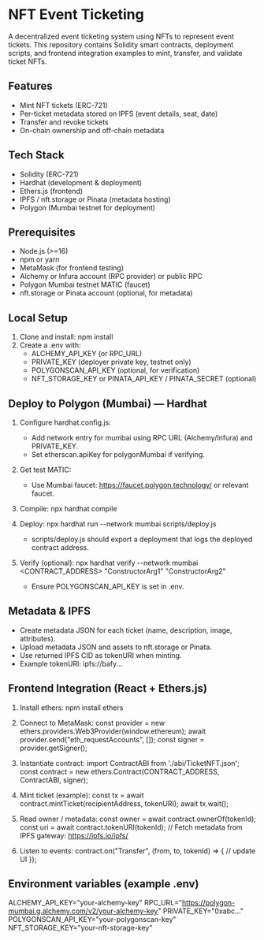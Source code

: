# NFT Event Ticketing

A decentralized event ticketing system using NFTs to represent event tickets. This repository contains Solidity smart contracts, deployment scripts, and frontend integration examples to mint, transfer, and validate ticket NFTs.

## Features
- Mint NFT tickets (ERC-721)
- Per-ticket metadata stored on IPFS (event details, seat, date)
- Transfer and revoke tickets
- On-chain ownership and off-chain metadata


## Tech Stack
- Solidity (ERC-721)
- Hardhat (development & deployment)
- Ethers.js (frontend)
- IPFS / nft.storage or Pinata (metadata hosting)
- Polygon (Mumbai testnet for deployment)

## Prerequisites
- Node.js (>=16)
- npm or yarn
- MetaMask (for frontend testing)
- Alchemy or Infura account (RPC provider) or public RPC
- Polygon Mumbai testnet MATIC (faucet)
- nft.storage or Pinata account (optional, for metadata)

## Local Setup
1. Clone and install:
   npm install
2. Create a .env with:
   - ALCHEMY_API_KEY (or RPC_URL)
   - PRIVATE_KEY (deployer private key, testnet only)
   - POLYGONSCAN_API_KEY (optional, for verification)
   - NFT_STORAGE_KEY or PINATA_API_KEY / PINATA_SECRET (optional)

## Deploy to Polygon (Mumbai) — Hardhat
1. Configure hardhat.config.js:
   - Add network entry for mumbai using RPC URL (Alchemy/Infura) and PRIVATE_KEY.
   - Set etherscan.apiKey for polygonMumbai if verifying.

2. Get test MATIC:
   - Use Mumbai faucet: https://faucet.polygon.technology/ or relevant faucet.

3. Compile:
   npx hardhat compile

4. Deploy:
   npx hardhat run --network mumbai scripts/deploy.js

   - scripts/deploy.js should export a deployment that logs the deployed contract address.

5. Verify (optional):
   npx hardhat verify --network mumbai <CONTRACT_ADDRESS> "ConstructorArg1" "ConstructorArg2"
   - Ensure POLYGONSCAN_API_KEY is set in .env.

## Metadata & IPFS
- Create metadata JSON for each ticket (name, description, image, attributes).
- Upload metadata JSON and assets to nft.storage or Pinata.
- Use returned IPFS CID as tokenURI when minting.
- Example tokenURI: ipfs://bafy...

## Frontend Integration (React + Ethers.js)
1. Install ethers:
   npm install ethers

2. Connect to MetaMask:
   const provider = new ethers.providers.Web3Provider(window.ethereum);
   await provider.send("eth_requestAccounts", []);
   const signer = provider.getSigner();

3. Instantiate contract:
   import ContractABI from './abi/TicketNFT.json';
   const contract = new ethers.Contract(CONTRACT_ADDRESS, ContractABI, signer);

4. Mint ticket (example):
   const tx = await contract.mintTicket(recipientAddress, tokenURI);
   await tx.wait();

5. Read owner / metadata:
   const owner = await contract.ownerOf(tokenId);
   const uri = await contract.tokenURI(tokenId);
   // Fetch metadata from IPFS gateway: https://ipfs.io/ipfs/<CID>

6. Listen to events:
   contract.on("Transfer", (from, to, tokenId) => {
     // update UI
   });

## Environment variables (example .env)
ALCHEMY_API_KEY="your-alchemy-key"
RPC_URL="https://polygon-mumbai.g.alchemy.com/v2/your-alchemy-key"
PRIVATE_KEY="0xabc..."
POLYGONSCAN_API_KEY="your-polygonscan-key"
NFT_STORAGE_KEY="your-nft-storage-key"
